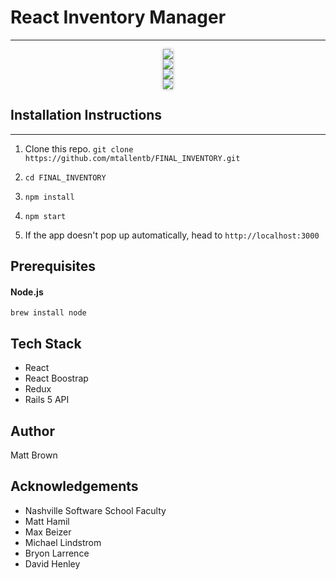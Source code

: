 # React Inventory Manager
---

<p align="center">
  <img src="http://mttbrwn.com/wp-content/uploads/2018/01/inv-inventory.png" style="-webkit-box-shadow: 0px 0px 5px 0px rgba(0,0,0,0.3);
    -moz-box-shadow: 0px 0px 5px 0px rgba(0,0,0,0.3);
    box-shadow: 0px 0px 5px 0px rgba(0,0,0,0.3); "/>
    <br />
  <img src="http://mttbrwn.com/wp-content/uploads/2018/01/inv-sell.jpg" style="-webkit-box-shadow: 0px 0px 5px 0px rgba(0,0,0,0.3);
    -moz-box-shadow: 0px 0px 5px 0px rgba(0,0,0,0.3);
    box-shadow: 0px 0px 5px 0px rgba(0,0,0,0.3);" />
    <br />
  <img src="http://mttbrwn.com/wp-content/uploads/2018/01/inv-cart.png" style="-webkit-box-shadow: 0px 0px 5px 0px rgba(0,0,0,0.3);
    -moz-box-shadow: 0px 0px 5px 0px rgba(0,0,0,0.3);
    box-shadow: 0px 0px 5px 0px rgba(0,0,0,0.3);" />
    <br />
  <img src="http://mttbrwn.com/wp-content/uploads/2018/01/inv-sales-chart.jpg" style="-webkit-box-shadow: 0px 0px 5px 0px rgba(0,0,0,0.3);
    -moz-box-shadow: 0px 0px 5px 0px rgba(0,0,0,0.3);
    box-shadow: 0px 0px 5px 0px rgba(0,0,0,0.3);" />
</p>

## Installation Instructions
---

1. Clone this repo. `git clone https://github.com/mtallentb/FINAL_INVENTORY.git`

2. `cd FINAL_INVENTORY`

3. `npm install`

4. `npm start`

5. If the app doesn't pop up automatically, head to `http://localhost:3000`

## Prerequisites

#### Node.js

`brew install node`

## Tech Stack

* React
* React Boostrap
* Redux
* Rails 5 API

## Author

Matt Brown

## Acknowledgements

* Nashville Software School Faculty
* Matt Hamil
* Max Beizer
* Michael Lindstrom
* Bryon Larrence
* David Henley


